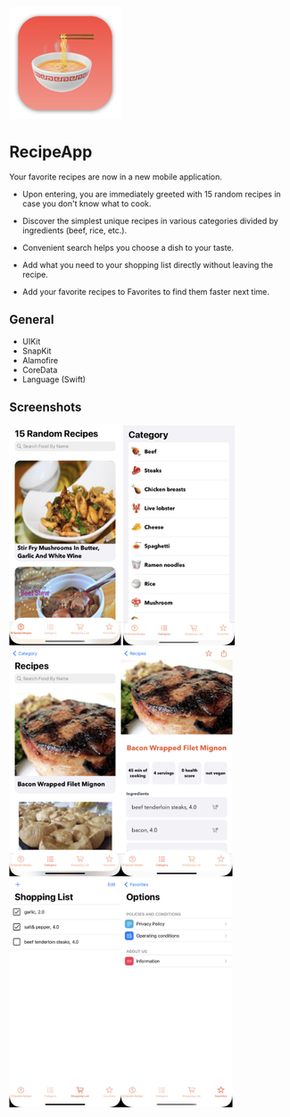 <img src="https://github.com/Abilay10101/RecipeApp/blob/main/icon.png" alt="drawing" width="200"/>

#  RecipeApp

Your favorite recipes are now in a new mobile application. 

- Upon entering, you are immediately greeted with 15 random recipes in case you don't know what to cook. 

- Discover the simplest unique recipes in various categories divided by ingredients (beef, rice, etc.). 

- Convenient search helps you choose a dish to your taste. 

- Add what you need to your shopping list directly without leaving the recipe. 

- Add your favorite recipes to Favorites to find them faster next time.

## General

- UIKit
- SnapKit
- Alamofire
- CoreData
- Language (Swift)

## Screenshots

<img src="https://github.com/Abilay10101/RecipeApp/blob/main/img1.png" alt="drawing" width="200"/> <img src="https://github.com/Abilay10101/RecipeApp/blob/main/img2.png" alt="drawing" width="200"/> <img src="https://github.com/Abilay10101/RecipeApp/blob/main/img3.png" alt="drawing" width="200"/><img src="https://github.com/Abilay10101/RecipeApp/blob/main/img4.png" alt="drawing" width="200"/><img src="https://github.com/Abilay10101/RecipeApp/blob/main/img5.png" alt="drawing" width="200"/><img src="https://github.com/Abilay10101/RecipeApp/blob/main/img6.png" alt="drawing" width="200"/>
